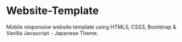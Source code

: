 # Website-Template
 Mobile responsive website template using HTML5, CSS3, Bootstrap & Vanilla Javascript - Japanese Theme.
